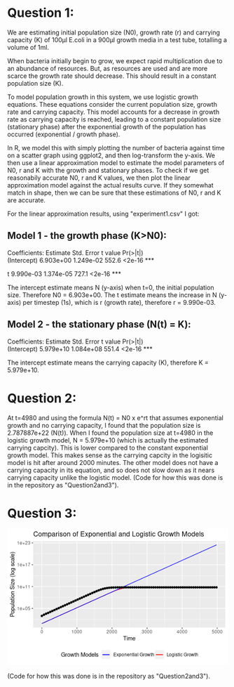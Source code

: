 # Question 1:

We are estimating initial population size (N0), growth rate (r) and carrying capacity (K) of 100µl E.coli in a 900µl growth media in a test tube, totalling a volume of 1ml. 

When bacteria initially begin to grow, we expect rapid multiplication due to an abundance of resources. But, as resources are used and are more scarce the growth rate should decrease. This should result in a constant population size (K).

To model population growth in this system, we use logistic growth equations. These equations consider the current population size, growth rate and carrying capacity. This model accounts for a decrease in growth rate as carrying capacity is reached, leading to a constant population size (stationary phase) after the exponential growth of the population has occurred (exponential / growth phase). 

In R, we model this with simply plotting the number of bacteria against time on a scatter graph using ggplot2, and then log-transform the y-axis. We then use a linear approximation model to estimate the model parameters of N0, r and K with the growth and stationary phases. To check if we get reasonabily accurate N0, r and K values, we then plot the linear approximation model against the actual results curve. If they somewhat match in shape, then we can be sure that these estimations of N0, r and K are accurate.

For the linear approximation results, using "experiment1.csv" I got:

## Model 1 - the growth phase (K>N0):

Coefficients:
             Estimate Std. Error t value Pr(>|t|)    
(Intercept) 6.903e+00  1.249e-02   552.6   <2e-16 ***

t           9.990e-03  1.374e-05   727.1   <2e-16 ***

The intercept estimate means N (y-axis) when t=0, the initial population size. Therefore N0 = 6.903e+00.
The t estimate means the increase in N (y-axis) per timestep (1s), which is r (growth rate), therefore r = 9.990e-03.

## Model 2 - the stationary phase (N(t) = K):

Coefficients:
             Estimate Std. Error t value Pr(>|t|)    
(Intercept) 5.979e+10  1.084e+08   551.4   <2e-16 ***

The intercept estimate means the carrying capacity (K), therefore K = 5.979e+10.

# Question 2:

At t=4980 and using the formula N(t) = N0 x e^rt that assumes exponential growth and no carrying capacity, I found that the population size is 2.787887e+22 (N(t)). When I found the population size at t=4980 in the logistic growth model, N = 5.979e+10 (which is actually the estimated carrying capcity). This is lower compared to the constant exponential growth model. This makes sense as the carrying capcity in the logisitic model is hit after around 2000 minutes. The other model does not have a carrying capacity in its equation, and so does not slow down as it nears carrying capacity unlike the logistic model. (Code for how this was done is in the repository as "Question2and3").

# Question 3:

![Graph showing a comparison of the exponential and logistic growth model](Rplot.png) 

(Code for how this was done is in the repository as "Question2and3").


